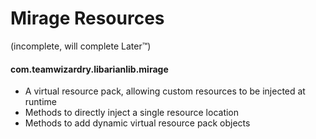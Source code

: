 # Mirage Resources
(incomplete, will complete Later™)
#### com.teamwizardry.libarianlib.mirage
- A virtual resource pack, allowing custom resources to be injected at runtime
- Methods to directly inject a single resource location 
- Methods to add dynamic virtual resource pack objects
